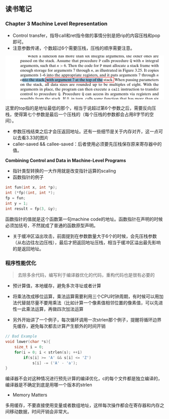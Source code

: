 ## 读书笔记

### Chapter 3 Machine Level Representation

* Control transfer，指导call和ret指令做的事情分别是把rip的内容压栈和pop即可。
* 注意参数传递，个数超过6个需要压栈，压栈的顺序需要注意。

![image-20210828164727176](./img/parameter_order.png)

这里的top指的是地址最低的那个，相当于说超过第6个参数之后，需要反向压栈，使得第七个参数是最后一个压栈的（每个压栈的参数都会占用8字节的空间）。

* 参数压栈结束之后才会压返回地址。还有一些细节是关于内存对齐，这一点可以去看3.33的图片
* caller-saved && callee-saved：后者使用必须要先压栈保存原来寄存器中的值。

**Combining Control and Data in Machine-Level Programs**

* 指针类型转换的一大作用就是改变指针运算的scaling
* 函数指针的例子

```c
int fun(int x, int *p);
int (*fp)(int, int *);
fp = fun;
int y = 1;
int result = fp(3, &y);
```

函数指针的值就是这个函数第一句machine code的地址。函数指针在声明的时候必须加括号，不然就成了普通的函数原型声明。

* 关于缓冲区溢出攻击，前面提到在参数数量大于6个的时候，会先压栈参数（从右边往左边压栈），最后才把返回地址压栈，相当于缓冲区溢出最先影响的是返回地址。





### 程序性能优化

> 去除多余代码，编写利于编译器优化的代码，重构代码也是很有必要的

* 预计算值，本地缓存，避免多次寻址或者计算 
* 将乘法改成移位运算，乘法运算需要利用三个CPU时钟周期，有时候可以用加法代替就尽量不要用乘法（比如计算一个像素值相邻位置的像素值，可以先进性一此乘法运算，再做四次加法运算 

* 另外开始讲了一个例子，每次循环调用一次strlen那个例子，提醒将循环边界先缓存，避免每次都去计算产生额外的时间开销

```c
// Bad Example
void lower(char *s){
    size_t i = 0;
    for(i = 0; i < strlen(s); ++i)
        if(s[i] >= 'A' && s[i] <= 'Z')
            s[i] -= ('A' - 'a');
}
```

编译器不会对这种情况进行预先计算的编译优化，c的每个文件都是独立编译的，编译器是不确定到底是用哪一个版本的strlen

* Memory Matters

多用缓存，不要直接使用变量或者数组地址，这样每次操作都会在寄存器和内存之间移动数据，时间开销会非常大。

